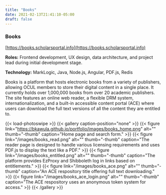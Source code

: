 ```yaml
---
title: "Books"
date: 2021-02-13T21:41:10-05:00
draft: false
---
```


### Books

[https://books.scholarsportal.info](https://books.scholarsportal.info)

**Roles:**
Frontend development, UX design, data architecture, and project lead during initial development stage.

**Technology:**
MarkLogic, Java, Node.js, Angular, PDF.js, Redis

Books is a platform that hosts electronic books from a variety of publishers, allowing OCUL members to store their digital content in a single place. It currently holds over 1,000,000 books from over 20 academic publishers. The site features an online web reader, a flexible DRM system, internationalization, and a built-in accessible content portal (ACE) where users can download the full text versions of all the content they are entitled to.

{{< load-photoswipe >}}
{{< gallery caption-position="none" >}}
{{< figure link="https://bkawula.github.io/portfolio/images/books_home.png" alt="" thumb="-thumb" caption="Home page and search form." >}}
{{< figure link="/images/books_read.png" alt="" thumb="-thumb" caption="The reader page is designed to handle various licensing requirements and uses PDF.js to display the text like a PDF." >}}
{{< figure link="/images/books_entitled.png" alt="" thumb="-thumb" caption="The platform provides EzProxy and Shibboleth log in links based on entitlements." >}}
{{< figure link="/images/books_ace.png" alt="" thumb="-thumb" caption="An ACE respository title offering full text downloading." >}}
{{< figure link="/images/books_ace_login.png" alt="" thumb="-thumb" caption="The ACE respository uses an anonymous token system for access." >}}
{{< /gallery >}}

